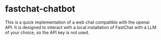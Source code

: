 # fastchat-chatbot
This is a quick implementation of a web chat compatible with the openai API. It is designed to interact with a local installation of FastChat with a LLM of your choice, so the API key is not used.
